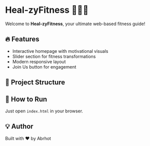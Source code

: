 # Heal-zyFitness 🏋️‍♂️💪

Welcome to **Heal-zyFitness**, your ultimate web-based fitness guide!

## 🔥 Features

- Interactive homepage with motivational visuals
- Slider section for fitness transformations
- Modern responsive layout
- Join Us button for engagement

## 📁 Project Structure


## 🚀 How to Run

Just open `index.html` in your browser.

## 💡 Author

Built with ❤️ by Abrhot
